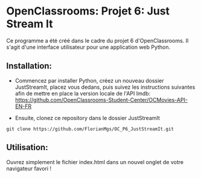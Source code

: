 # OpenClassrooms: Projet 6: Just Stream It
Ce programme a été créé dans le cadre du projet 6 d'OpenClassrooms. Il s'agit d'une interface utilisateur pour une application web Python.
## Installation:
- Commencez par installer Python, créez un nouveau dossier JustStreamIt, placez vous dedans, puis suivez les instructions suivantes afin de mettre en place la version locale de l'API Imdb:
https://github.com/OpenClassrooms-Student-Center/OCMovies-API-EN-FR

- Ensuite, clonez ce repository dans le dossier JustStreamIt
```
git clone https://github.com/FlorianMgs/OC_P6_JustStreamIt.git
```
## Utilisation:
Ouvrez simplement le fichier index.html dans un nouvel onglet de votre navigateur favori !
